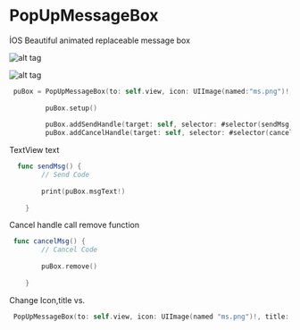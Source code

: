 # PopUpMessageBox
İOS Beautiful animated replaceable message box


![alt tag](https://cloud.githubusercontent.com/assets/16580898/20037189/d00eb174-a423-11e6-8d3d-2a87c21f1ae8.png)

![alt tag](https://cloud.githubusercontent.com/assets/16580898/20037191/d96729cc-a423-11e6-8608-f813a1579b90.png)

```Swift
 puBox = PopUpMessageBox(to: self.view, icon: UIImage(named:"ms.png")!, title: "Send Message")
 
         puBox.setup()
        
         puBox.addSendHandle(target: self, selector: #selector(sendMsg))
         puBox.addCancelHandle(target: self, selector: #selector(cancelMsg))
```

TextView text

```Swift
  func sendMsg() {
        // Send Code
        
        print(puBox.msgText!)
        
    }
```

Cancel handle call remove function

```Swift
 func cancelMsg() {
        // Cancel Code
        
        puBox.remove()
        
    }
```

Change Icon,title vs.

```Swift
 PopUpMessageBox(to: self.view, icon: UIImage(named "ms.png")!, title: "Send", sendTitle: "Go", cancelTitle: "Cancel", sendColor: UIColor.black, cancelColor: UIColor.gray)
```

